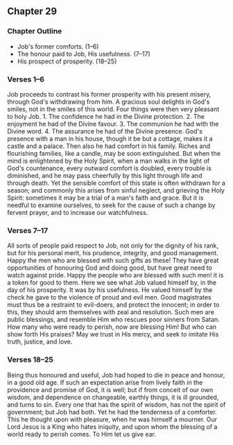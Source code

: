 ## Chapter 29

### Chapter Outline

- Job's former comforts. (1–6)
- The honour paid to Job, His usefulness. (7–17)
- His prospect of prosperity. (18–25)

### Verses 1–6

Job proceeds to contrast his former prosperity with his present misery, through God's withdrawing from him. A gracious soul delights in God's smiles, not in the smiles of this world. Four things were then very pleasant to holy Job. 1. The confidence he had in the Divine protection. 2. The enjoyment he had of the Divine favour. 3. The communion he had with the Divine word. 4. The assurance he had of the Divine presence. God's presence with a man in his house, though it be but a cottage, makes it a castle and a palace. Then also he had comfort in his family. Riches and flourishing families, like a candle, may be soon extinguished. But when the mind is enlightened by the Holy Spirit, when a man walks in the light of God's countenance, every outward comfort is doubled, every trouble is diminished, and he may pass cheerfully by this light through life and through death. Yet the sensible comfort of this state is often withdrawn for a season; and commonly this arises from sinful neglect, and grieving the Holy Spirit: sometimes it may be a trial of a man's faith and grace. But it is needful to examine ourselves, to seek for the cause of such a change by fervent prayer, and to increase our watchfulness.

### Verses 7–17

All sorts of people paid respect to Job, not only for the dignity of his rank, but for his personal merit, his prudence, integrity, and good management. Happy the men who are blessed with such gifts as these! They have great opportunities of honouring God and doing good, but have great need to watch against pride. Happy the people who are blessed with such men! it is a token for good to them. Here we see what Job valued himself by, in the day of his prosperity. It was by his usefulness. He valued himself by the check he gave to the violence of proud and evil men. Good magistrates must thus be a restraint to evil-doers, and protect the innocent; in order to this, they should arm themselves with zeal and resolution. Such men are public blessings, and resemble Him who rescues poor sinners from Satan. How many who were ready to perish, now are blessing Him! But who can show forth His praises? May we trust in His mercy, and seek to imitate His truth, justice, and love.

### Verses 18–25

Being thus honoured and useful, Job had hoped to die in peace and honour, in a good old age. If such an expectation arise from lively faith in the providence and promise of God, it is well; but if from conceit of our own wisdom, and dependence on changeable, earthly things, it is ill grounded, and turns to sin. Every one that has the spirit of wisdom, has not the spirit of government; but Job had both. Yet he had the tenderness of a comforter. This he thought upon with pleasure, when he was himself a mourner. Our Lord Jesus is a King who hates iniquity, and upon whom the blessing of a world ready to perish comes. To Him let us give ear.

